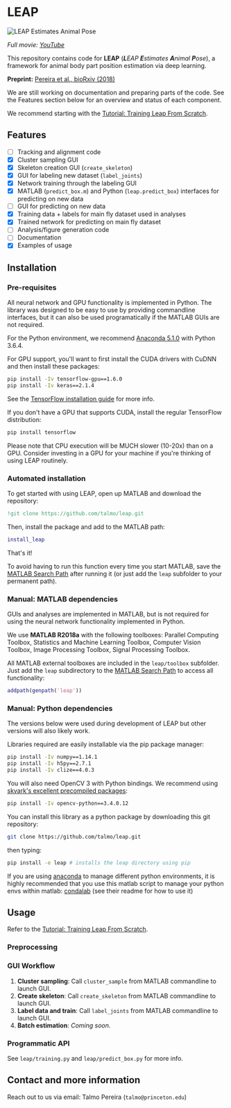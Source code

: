 # LEAP

![LEAP Estimates Animal Pose](https://raw.githubusercontent.com/talmo/leap/master/docs/supp_mov1-long_clip.gif "LEAP Estimates Animal Pose")

_Full movie: [YouTube](https://youtu.be/ZmLQNbCbstk)_

This repository contains code for **LEAP** (_**L**EAP **E**stimates **A**nimal **P**ose_), a framework for animal body part position estimation via deep learning.

**Preprint:** [Pereira et al., bioRxiv (2018)](https://doi.org/10.1101/331181)

We are still working on documentation and preparing parts of the code. See the Features section below for an overview and status of each component.

We recommend starting with the [Tutorial: Training Leap From Scratch](https://github.com/talmo/leap/wiki/Tutorial:-Training-LEAP-from-scratch).

## Features
- [ ] Tracking and alignment code
- [x] Cluster sampling GUI
- [x] Skeleton creation GUI (`create_skeleton`)
- [x] GUI for labeling new dataset (`label_joints`)
- [x] Network training through the labeling GUI
- [x] MATLAB (`predict_box.m`) and Python (`leap.predict_box`) interfaces for predicting on new data
- [ ] GUI for predicting on new data
- [x] Training data + labels for main fly dataset used in analyses
- [x] Trained network for predicting on main fly dataset
- [ ] Analysis/figure generation code
- [ ] Documentation
- [x] Examples of usage

## Installation
### Pre-requisites
All neural network and GPU functionality is implemented in Python. The library was designed to be easy to use by providing commandline interfaces, but it can also be used programatically if the MATLAB GUIs are not required.

For the Python environment, we recommend [Anaconda 5.1.0](https://www.anaconda.com/download/) with Python 3.6.4.

For GPU support, you'll want to first install the CUDA drivers with CuDNN and then install these packages:
```bash
pip install -Iv tensorflow-gpu==1.6.0
pip install -Iv keras==2.1.4
```
See the [TensorFlow installation guide](https://www.tensorflow.org/install/) for more info.

If you don't have a GPU that supports CUDA, install the regular TensorFlow distribution:
```bash
pip install tensorflow
```

Please note that CPU execution will be MUCH slower (10-20x) than on a GPU. Consider investing in a GPU for your machine if you're thinking of using LEAP routinely.

### Automated installation
To get started with using LEAP, open up MATLAB and download the repository:
```matlab
!git clone https://github.com/talmo/leap.git
```

Then, install the package and add to the MATLAB path:
```matlab
install_leap
```

That's it!

To avoid having to run this function every time you start MATLAB, save the [MATLAB Search Path](https://www.mathworks.com/help/matlab/matlab_env/what-is-the-matlab-search-path.html) after running it (or just add the `leap` subfolder to your permanent path).

### Manual: MATLAB dependencies
GUIs and analyses are implemented in MATLAB, but is not required for using the neural network functionality implemented in Python.

We use **MATLAB R2018a** with the following toolboxes: Parallel Computing Toolbox, Statistics and Machine Learning Toolbox, Computer Vision Toolbox, Image Processing Toolbox, Signal Processing Toolbox.

All MATLAB external toolboxes are included in the `leap/toolbox` subfolder. Just add the `leap` subdirectory to the [MATLAB Search Path](https://www.mathworks.com/help/matlab/matlab_env/what-is-the-matlab-search-path.html) to access all functionality:
```matlab
addpath(genpath('leap'))
```

### Manual: Python dependencies
The versions below were used during development of LEAP but other versions will also likely work.

Libraries required are easily installable via the pip package manager:
```bash
pip install -Iv numpy==1.14.1
pip install -Iv h5py==2.7.1
pip install -Iv clize==4.0.3
```

You will also need OpenCV 3 with Python bindings. We recommend using [skvark's excellent precompiled packages](https://github.com/skvark/opencv-python):
```bash
pip install -Iv opencv-python==3.4.0.12
```

You can install this library as a python package by downloading this git repository:

```bash
git clone https://github.com/talmo/leap.git
```

then typing:
```bash
pip install -e leap # installs the leap directory using pip
```

If you are using [anaconda](https://conda.io/docs/user-guide/getting-started.html)
to manage different python environments, it is highly recommended that you use this
matlab script to manage your python envs within matlab:
[condalab](https://github.com/wingillis/condalab) (see their readme for how to use it)

## Usage
Refer to the [Tutorial: Training Leap From Scratch](https://github.com/talmo/leap/wiki/Tutorial:-Training-LEAP-from-scratch).

### Preprocessing

### GUI Workflow
1. **Cluster sampling**: Call `cluster_sample` from MATLAB commandline to launch GUI.
2. **Create skeleton**: Call `create_skeleton` from MATLAB commandline to launch GUI.
3. **Label data and train**: Call `label_joints` from MATLAB commandline to launch GUI.
4. **Batch estimation**: _Coming soon._

### Programmatic API
See `leap/training.py` and `leap/predict_box.py` for more info.

## Contact and more information
Reach out to us via email: Talmo Pereira (`talmo@princeton.edu`)
